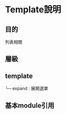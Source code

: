 # Template說明
## 目的
列表相關

## 層級

template
-
<!-- ├─ menu : 滿版選單 -->

└─ expand : 展開選單



## 基本module引用






